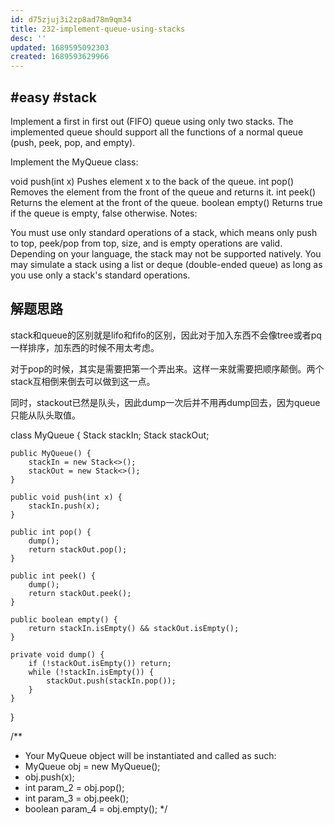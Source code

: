 ```yaml
---
id: d75zjuj3i2zp8ad78m9qm34
title: 232-implement-queue-using-stacks
desc: ''
updated: 1689595092303
created: 1689593629966
---
```

## #easy #stack 

Implement a first in first out (FIFO) queue using only two stacks. The implemented queue should support all the functions of a normal queue (push, peek, pop, and empty).

Implement the MyQueue class:

void push(int x) Pushes element x to the back of the queue.
int pop() Removes the element from the front of the queue and returns it.
int peek() Returns the element at the front of the queue.
boolean empty() Returns true if the queue is empty, false otherwise.
Notes:

You must use only standard operations of a stack, which means only push to top, peek/pop from top, size, and is empty operations are valid.
Depending on your language, the stack may not be supported natively. You may simulate a stack using a list or deque (double-ended queue) as long as you use only a stack's standard operations.

## 解题思路

stack和queue的区别就是lifo和fifo的区别，因此对于加入东西不会像tree或者pq一样排序，加东西的时候不用太考虑。

对于pop的时候，其实是需要把第一个弄出来。这样一来就需要把顺序颠倒。两个stack互相倒来倒去可以做到这一点。

同时，stackout已然是队头，因此dump一次后并不用再dump回去，因为queue只能从队头取值。

class MyQueue {
    Stack<Integer> stackIn;
    Stack<Integer> stackOut;

    public MyQueue() {
        stackIn = new Stack<>();
        stackOut = new Stack<>();
    }
    
    public void push(int x) {
        stackIn.push(x);
    }
    
    public int pop() {
        dump();
        return stackOut.pop();
    }
    
    public int peek() {
        dump();
        return stackOut.peek();
    }
    
    public boolean empty() {
        return stackIn.isEmpty() && stackOut.isEmpty();
    }

    private void dump() {
        if (!stackOut.isEmpty()) return;
        while (!stackIn.isEmpty()) {
            stackOut.push(stackIn.pop());
        }
    }
}

/**
 * Your MyQueue object will be instantiated and called as such:
 * MyQueue obj = new MyQueue();
 * obj.push(x);
 * int param_2 = obj.pop();
 * int param_3 = obj.peek();
 * boolean param_4 = obj.empty();
 */

